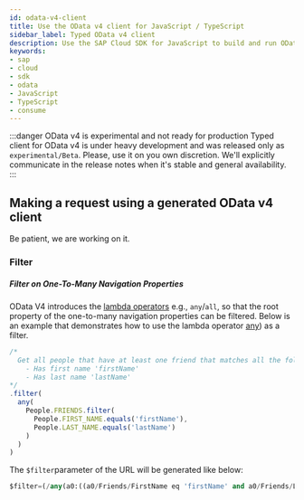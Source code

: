 ```yaml
---
id: odata-v4-client
title: Use the OData v4 client for JavaScript / TypeScript
sidebar_label: Typed OData v4 client
description: Use the SAP Cloud SDK for JavaScript to build and run OData v4 requests in a type-safe way.
keywords:
- sap
- cloud
- sdk
- odata
- JavaScript
- TypeScript
- consume
---
```


:::danger OData v4 is experimental and not ready for production
Typed client for OData v4 is under heavy development and was released only as `experimental/Beta`. Please, use it on you own discretion. We'll explicitly communicate in the release notes when it's stable and general availability.
:::

## Making a request using a generated OData v4 client

Be patient, we are working on it.

### Filter

##### Filter on One-To-Many Navigation Properties

OData V4 introduces the [lambda operators](http://docs.oasis-open.org/odata/odata/v4.01/odata-v4.01-part2-url-conventions.html#sec_LambdaOperators) e.g., `any`/`all`, so that the root property of the one-to-many navigation properties can be filtered. Below is an example that demonstrates how to use the lambda operator [any](/cloud-sdk/api/1.28.0/modules/sap_cloud_sdk_core#any)) as a filter.

```ts
/*
  Get all people that have at least one friend that matches all the following conditions:
    - Has first name 'firstName'
    - Has last name 'lastName'
*/
.filter(
  any(
    People.FRIENDS.filter(
      People.FIRST_NAME.equals('firstName'),
      People.LAST_NAME.equals('lastName')
    )
  )
)
```
The `$filter`parameter of the URL will be generated like below:
```sql
$filter=(/any(a0:((a0/Friends/FirstName eq 'firstName' and a0/Friends/LastName eq 'lastName'))))
```

